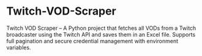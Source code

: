 # Twitch-VOD-Scraper
Twitch VOD Scraper – A Python project that fetches all VODs from a Twitch broadcaster using the Twitch API and saves them in an Excel file. Supports full pagination and secure credential management with environment variables.

